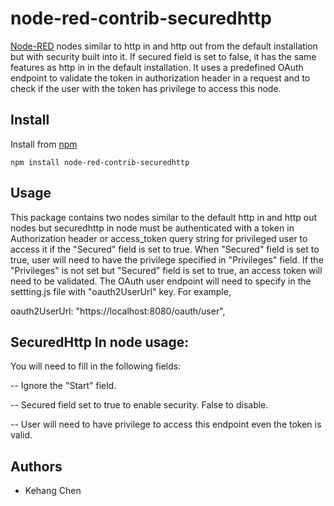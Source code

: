 node-red-contrib-securedhttp
=========================
[Node-RED](http://nodered.org) nodes similar to http in and http out
from the default installation but with security built into it.  If 
secured field is set to false, it has the same features as http in
in the default installation.  It uses a predefined OAuth endpoint 
to validate the token in authorization header in a request and to check 
if the user with the token has privilege to access this node.

Install
-------
Install from [npm](http://npmjs.org)
```
npm install node-red-contrib-securedhttp
```

Usage
-----
This package contains two nodes similar to the default http in and
http out nodes but securedhttp in node must be authenticated with a 
token in Authorization header or access_token query string for 
privileged user to access it if the "Secured" field is set to true.
When "Secured" field is set to true, user will need to have the
privilege specified in "Privileges" field.  If the "Privileges" is not
set but "Secured" field is set to true, an access token will need to 
be validated.  The OAuth user endpoint will need to specify in the 
settting.js file with "oauth2UserUrl" key.  For example,

  oauth2UserUrl: "https://localhost:8080/oauth/user",


SecuredHttp In node usage:
-----------------

You will need to fill in the following fields:

-- Ignore the "Start" field.

-- Secured field set to true to enable security.  False to disable.

-- User will need to have privilege to access this endpoint even the token is valid.


Authors
-------
* Kehang Chen
